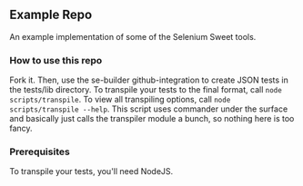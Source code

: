 ## Example Repo

An example implementation of some of the Selenium Sweet tools. 

### How to use this repo

Fork it. Then, use the se-builder github-integration to create JSON tests in the tests/lib directory.
To transpile your tests to the final format, call `node scripts/transpile`.
To view all transpiling options, call `node scripts/transpile --help`.
This script uses commander under the surface and basically just calls the transpiler module a bunch, so nothing here is too fancy.

### Prerequisites

To transpile your tests, you'll need NodeJS. 
